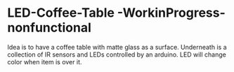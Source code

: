 # LED-Coffee-Table -WorkinProgress-nonfunctional

 Idea is to have a coffee table with matte glass as a surface. Underneath is a collection of IR sensors and LEDs controlled by an arduino. LED will change color when item is over it.

